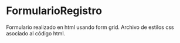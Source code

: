 # FormularioRegistro
Formulario realizado en html usando form grid.
Archivo de estilos css asociado al código html.
